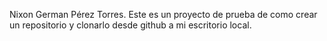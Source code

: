 Nixon German Pérez Torres. 
Este es un proyecto de prueba de como crear un repositorio y clonarlo desde github a mi escritorio local.
